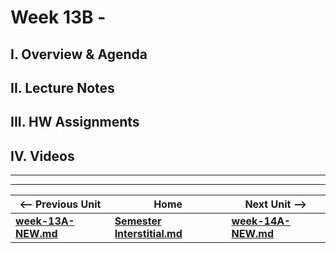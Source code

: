 # Week 13B - 

## I. Overview & Agenda

## II. Lecture Notes

## III. HW Assignments

## IV. Videos

<hr><hr>

| <-- Previous Unit | Home | Next Unit -->
| --- | --- | --- 
| [**week-13A-NEW.md**](week-13A-NEW.md)    |  [**Semester Interstitial.md**](interstitial.md) | [**week-14A-NEW.md**](week-14A-NEW.md)
